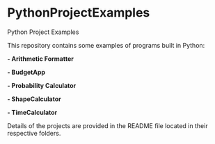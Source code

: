 # PythonProjectExamples
Python Project Examples

This repository contains some examples of programs built in Python:

**- Arithmetic Formatter**

**- BudgetApp**

**- Probability Calculator**

**- ShapeCalculator**

**- TimeCalculator**

Details of the projects are provided in the README file located in their respective folders.
